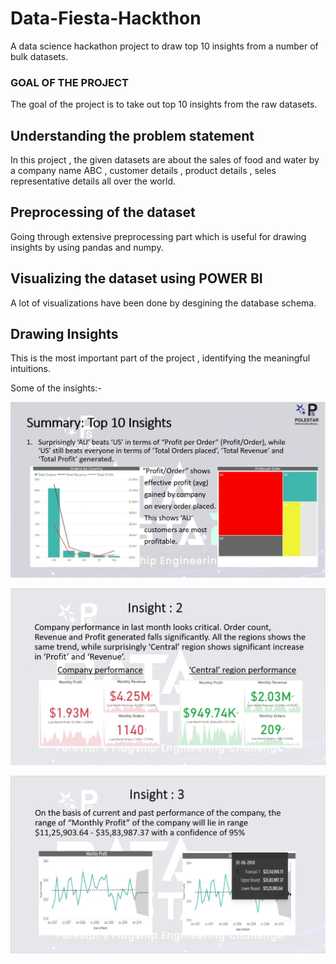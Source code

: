 # Data-Fiesta-Hackthon
A data science hackathon project to draw top 10 insights from a number of bulk datasets.

### GOAL OF THE PROJECT
The goal of the project is to take out top 10 insights from the raw datasets.

## Understanding the problem statement
In this project , the given datasets are about the sales of  food and water by a company name ABC , customer details , product details , seles representative details
all over the world. 


## Preprocessing of the dataset
Going through extensive preprocessing part which is useful for drawing insights by  using pandas and numpy.


## Visualizing the dataset using POWER BI 
A lot of visualizations have been done by desgining the database schema. 

## Drawing Insights 
This is the most important part of the project , identifying the meaningful intuitions.

Some of the insights:-
<p align="center">
  <img src = "readmeImages/ins1.PNG" width ="800">
</p>
<p align="center">
  <img src = "readmeImages/ins2.PNG" width ="800">
</p>
<p align="center">
  <img src = "readmeImages/ins3.PNG" width ="800">
</p>

